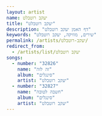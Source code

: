```yaml
---
layout: artist
name: יעקב רוטבלט
title: "יעקב רוטבלט"
description: "דף האמן יעקב רוטבלט"
keywords: "שירים, מוזיקה, יעקב רוטבלט"
permalink: /artists/יעקב-רוטבלט/
redirect_from:
  - /artists/list/יעקב רוטבלט
songs:
  - number: "32826"
    name: "זה לזה"
    album: "סינגלים"
    artist: "יעקב רוטבלט"
  - number: "32827"
    name: "חשבה לטובה"
    album: "סינגלים"
    artist: "יעקב רוטבלט"
---
```

